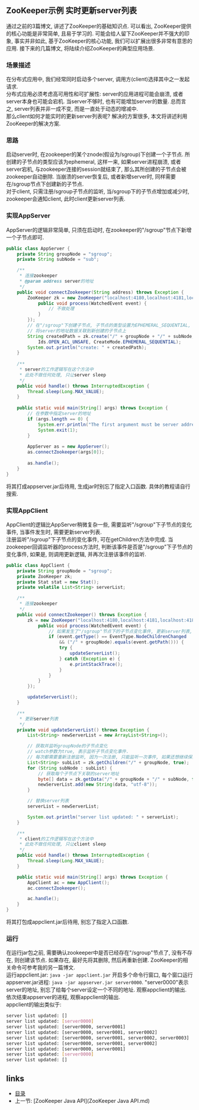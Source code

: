 ZooKeeper示例 实时更新server列表
----

通过之前的3篇博文, 讲述了ZooKeeper的基础知识点. 可以看出, ZooKeeper提供的核心功能是非常简单, 且易于学习的. 可能会给人留下ZooKeeper并不强大的印象, 事实并非如此, 基于ZooKeeper的核心功能, 我们可以扩展出很多非常有意思的应用. 接下来的几篇博文, 将陆续介绍ZooKeeper的典型应用场景.

### 场景描述
在分布式应用中, 我们经常同时启动多个server, 调用方(client)选择其中之一发起请求.  
分布式应用必须考虑高可用性和可扩展性: server的应用进程可能会崩溃, 或者server本身也可能会宕机. 当server不够时, 也有可能增加server的数量. 总而言之, server列表并非一成不变, 而是一直处于动态的增减中.  
那么client如何才能实时的更新server列表呢? 解决的方案很多, 本文将讲述利用ZooKeeper的解决方案.

### 思路
启动server时, 在zookeeper的某个znode(假设为/sgroup)下创建一个子节点. 所创建的子节点的类型应该为ephemeral, 这样一来, 如果server进程崩溃, 或者server宕机, 与zookeeper连接的session就结束了, 那么其所创建的子节点会被zookeeper自动删除. 当崩溃的server恢复后, 或者新增server时, 同样需要在/sgroup节点下创建新的子节点.  
对于client, 只需注册/sgroup子节点的监听, 当/sgroup下的子节点增加或减少时, zookeeper会通知client, 此时client更新server列表.

### 实现AppServer
AppServer的逻辑非常简单, 只须在启动时, 在zookeeper的"/sgroup"节点下新增一个子节点即可.
```java
public class AppServer {
	private String groupNode = "sgroup";
	private String subNode = "sub";

	/**
	 * 连接zookeeper
	 * @param address server的地址
	 */
	public void connectZookeeper(String address) throws Exception {
		ZooKeeper zk = new ZooKeeper("localhost:4180,localhost:4181,localhost:4182", 5000, new Watcher() {
			public void process(WatchedEvent event) {
				// 不做处理
			}
		});
		// 在"/sgroup"下创建子节点, 子节点的类型设置为EPHEMERAL_SEQUENTIAL, 表明这是一个临时节点, 且在子节点的名称后面加上一串数字后缀
		// 将server的地址数据关联到新创建的子节点上
		String createdPath = zk.create("/" + groupNode + "/" + subNode, address.getBytes("utf-8"), 
			Ids.OPEN_ACL_UNSAFE, CreateMode.EPHEMERAL_SEQUENTIAL);
		System.out.println("create: " + createdPath);
	}
	
	/**
	 * server的工作逻辑写在这个方法中
	 * 此处不做任何处理, 只让server sleep
	 */
	public void handle() throws InterruptedException {
		Thread.sleep(Long.MAX_VALUE);
	}
	
	public static void main(String[] args) throws Exception {
		// 在参数中指定server的地址
		if (args.length == 0) {
			System.err.println("The first argument must be server address");
			System.exit(1);
		}
		
		AppServer as = new AppServer();
		as.connectZookeeper(args[0]);
		
		as.handle();
	}
}
```
将其打成appserver.jar后待用, 生成jar时别忘了指定入口函数. 具体的教程请自行搜索.

### 实现AppClient
AppClient的逻辑比AppServer稍微复杂一些, 需要监听"/sgroup"下子节点的变化事件, 当事件发生时, 需要更新server列表.  
注册监听"/sgroup"下子节点的变化事件, 可在getChildren方法中完成. 当zookeeper回调监听器的process方法时, 判断该事件是否是"/sgroup"下子节点的变化事件, 如果是, 则调用更新逻辑, 并再次注册该事件的监听.
```java
public class AppClient {
	private String groupNode = "sgroup";
	private ZooKeeper zk;
	private Stat stat = new Stat();
	private volatile List<String> serverList;

	/**
	 * 连接zookeeper
	 */
	public void connectZookeeper() throws Exception {
		zk = new ZooKeeper("localhost:4180,localhost:4181,localhost:4182", 5000, new Watcher() {
			public void process(WatchedEvent event) {
				// 如果发生了"/sgroup"节点下的子节点变化事件, 更新server列表, 并重新注册监听
				if (event.getType() == EventType.NodeChildrenChanged 
					&& ("/" + groupNode).equals(event.getPath())) {
					try {
						updateServerList();
					} catch (Exception e) {
						e.printStackTrace();
					}
				}
			}
		});

		updateServerList();
	}

	/**
	 * 更新server列表
	 */
	private void updateServerList() throws Exception {
		List<String> newServerList = new ArrayList<String>();

		// 获取并监听groupNode的子节点变化
		// watch参数为true, 表示监听子节点变化事件. 
		// 每次都需要重新注册监听, 因为一次注册, 只能监听一次事件, 如果还想继续保持监听, 必须重新注册
		List<String> subList = zk.getChildren("/" + groupNode, true);
		for (String subNode : subList) {
			// 获取每个子节点下关联的server地址
			byte[] data = zk.getData("/" + groupNode + "/" + subNode, false, stat);
			newServerList.add(new String(data, "utf-8"));
		}

		// 替换server列表
		serverList = newServerList;

		System.out.println("server list updated: " + serverList);
	}

	/**
	 * client的工作逻辑写在这个方法中
	 * 此处不做任何处理, 只让client sleep
	 */
	public void handle() throws InterruptedException {
		Thread.sleep(Long.MAX_VALUE);
	}

	public static void main(String[] args) throws Exception {
		AppClient ac = new AppClient();
		ac.connectZookeeper();

		ac.handle();
	}
}
```
将其打包成appclient.jar后待用, 别忘了指定入口函数.

### 运行
在运行jar包之前, 需要确认zookeeper中是否已经存在"/sgroup"节点了, 没有不存在, 则创建该节点. 如果存在, 最好先将其删除, 然后再重新创建. ZooKeeper的相关命令可参考我的另一篇博文.  
运行appclient.jar: `java -jar appclient.jar`
开启多个命令行窗口, 每个窗口运行appserver.jar进程: `java -jar appserver.jar server0000`. "server0000"表示server的地址, 别忘了给每个server设定一个不同的地址. 观察appclient的输出.  
依次结束appserver的进程, 观察appclient的输出.  
appclient的输出类似于:
```bash
server list updated: []
server list updated: [server0000]
server list updated: [server0000, server0001]
server list updated: [server0000, server0001, server0002]
server list updated: [server0000, server0001, server0002, server0003]
server list updated: [server0000, server0001, server0002]
server list updated: [server0000, server0001]
server list updated: [server0000]
server list updated: []
```


links
-----
+ [目录](../zookeeper)
+ 上一节: [ZooKeeper Java API](ZooKeeper Java API.md)
